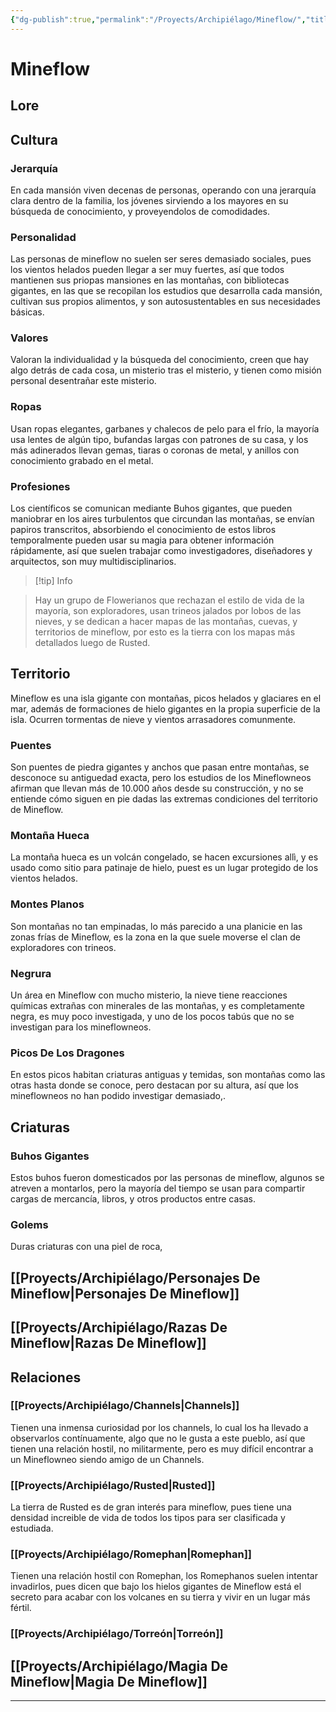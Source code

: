 ```yaml
---
{"dg-publish":true,"permalink":"/Proyects/Archipiélago/Mineflow/","title":"Mineflow","created":"2023-03-21T13:19:35.906-05:00","updated":"2023-10-08T19:09:15.473-05:00"}
---
```



# Mineflow

## Lore

## Cultura

### Jerarquía

En cada mansión viven decenas de personas, operando con una jerarquía clara dentro de la familia, los jóvenes sirviendo a los mayores en su búsqueda de conocimiento, y proveyendolos de comodidades.

### Personalidad

Las personas de mineflow no suelen ser seres demasiado sociales, pues los vientos helados pueden llegar a ser muy fuertes, así que todos mantienen sus priopas mansiones en las montañas, con bibliotecas gigantes, en las que se recopilan los estudios que desarrolla cada mansión, cultivan sus propios alimentos, y son autosustentables en sus necesidades básicas.

### Valores

Valoran la individualidad y la búsqueda del conocimiento, creen que hay algo detrás de cada cosa, un misterio tras el misterio, y tienen como misión personal desentrañar este misterio.

### Ropas

Usan ropas elegantes, garbanes y chalecos de pelo para el frío, la mayoría usa lentes de algún tipo, bufandas largas con patrones de su casa, y los más adinerados llevan gemas, tiaras o coronas de metal, y anillos con conocimiento grabado en el metal.

### Profesiones

Los científicos se comunican mediante Buhos gigantes, que pueden maniobrar en los aires turbulentos que circundan las montañas, se envían papiros transcritos, absorbiendo el conocimiento de estos libros temporalmente pueden usar su magia para obtener información rápidamente, así que suelen trabajar como investigadores, diseñadores y arquitectos, son muy multidisciplinarios.

 >[!tip] Info

 > Hay un grupo de Flowerianos que rechazan el estilo de vida de la mayoría, son exploradores, usan trineos jalados por lobos de las nieves, y se dedican a hacer mapas de las montañas, cuevas, y territorios de mineflow, por esto es la tierra con los mapas más detallados luego de Rusted.

## Territorio

Mineflow es una isla gigante con montañas, picos helados y glaciares en el mar, además de formaciones de hielo gigantes en la propia superficie de la isla. Ocurren tormentas de nieve y vientos arrasadores comunmente.

### Puentes

Son puentes de piedra gigantes y anchos que pasan entre montañas, se desconoce su antiguedad exacta, pero los estudios de los Mineflowneos afirman que llevan más de 10.000 años desde su construcción, y no se entiende cómo siguen en pie dadas las extremas condiciones del territorio de Mineflow.

### Montaña Hueca

La montaña hueca es un volcán congelado, se hacen excursiones allì, y es usado como sitio para patinaje de hielo, puest es un lugar protegido de los vientos helados.

### Montes Planos

Son montañas no tan empinadas, lo más parecido a una planicie en las zonas frías de Mineflow, es la zona en la que suele moverse el clan de exploradores con trineos.

### Negrura

Un área en Mineflow con mucho misterio, la nieve tiene reacciones químicas extrañas con minerales de las montañas, y es completamente negra, es muy poco investigada, y uno de los pocos tabús que no se investigan para los mineflowneos. 

### Picos De Los Dragones

En estos picos habitan criaturas antiguas y temidas, son montañas como las otras hasta donde se conoce, pero destacan por su altura, así que los mineflowneos no han podido investigar demasiado,. 

## Criaturas

### Buhos Gigantes

Estos buhos fueron domesticados por las personas de mineflow, algunos se atreven a montarlos, pero la mayoría del tiempo se usan para compartir cargas de mercancía, libros, y otros productos entre casas.

### Golems

Duras criaturas con una piel de roca,

## [[Proyects/Archipiélago/Personajes De Mineflow\|Personajes De Mineflow]]
## [[Proyects/Archipiélago/Razas De Mineflow\|Razas De Mineflow]]
## Relaciones

### [[Proyects/Archipiélago/Channels\|Channels]]

Tienen una inmensa curiosidad por los channels, lo cual los ha llevado a observarlos contínuamente, algo que no le gusta a este pueblo, así que tienen una relación hostil, no militarmente, pero es muy difícil encontrar a un Mineflowneo siendo amigo de un Channels. 

### [[Proyects/Archipiélago/Rusted\|Rusted]]

La tierra de Rusted es de gran interés para mineflow, pues tiene una densidad increible de vida de todos los tipos para ser clasificada y estudiada.

### [[Proyects/Archipiélago/Romephan\|Romephan]]

Tienen una relación hostil con Romephan, los Romephanos suelen intentar invadirlos, pues dicen que bajo los hielos gigantes de Mineflow está el secreto para acabar con los volcanes en su tierra y vivir en un lugar más fértil.

### [[Proyects/Archipiélago/Torreón\|Torreón]]

## [[Proyects/Archipiélago/Magia De Mineflow\|Magia De Mineflow]]



---
